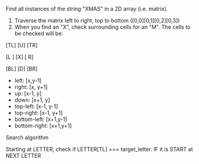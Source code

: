 Find all instances of the string "XMAS" in a 2D array (i.e. matrix).

1. Traverse the matrix left to right, top to bottom ([0,0][0,1][0,2][0,3])
2. When you find an "X", check surrounding cells for an "M". The cells to be checked will be:

[TL] [U] [TR]

[L ] [X] [ R]

[BL] [D] [BR]

- left: [x,y-1]
- right: [x, y+1]
- up: [x-1, y]
- down: [x+1, y]
- top-left: [x-1, y-1]
- top-right: [x-1, y+1]
- bottom-left: [x+1,y-1]
- bottom-right: [x+1,y+1]

Search algorithm

Starting at LETTER, check if LETTER[TL] === target_letter.
IF it is
START at NEXT LETTER
